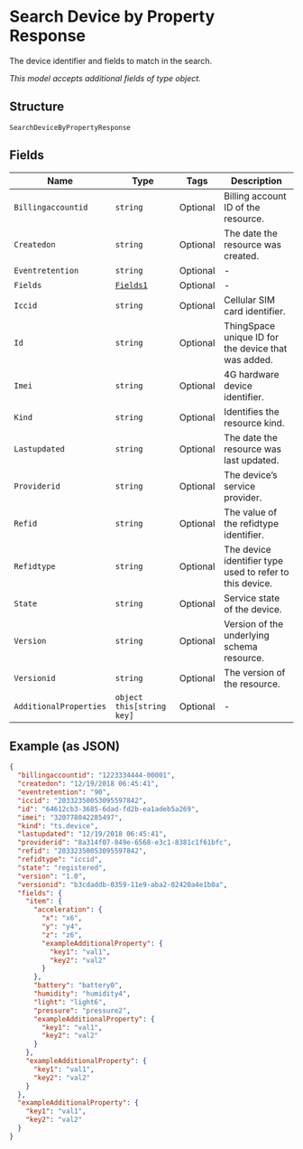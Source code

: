 
# Search Device by Property Response

The device identifier and fields to match in the search.

*This model accepts additional fields of type object.*

## Structure

`SearchDeviceByPropertyResponse`

## Fields

| Name | Type | Tags | Description |
|  --- | --- | --- | --- |
| `Billingaccountid` | `string` | Optional | Billing account ID of the resource. |
| `Createdon` | `string` | Optional | The date the resource was created. |
| `Eventretention` | `string` | Optional | - |
| `Fields` | [`Fields1`](../../doc/models/fields-1.md) | Optional | - |
| `Iccid` | `string` | Optional | Cellular SIM card identifier. |
| `Id` | `string` | Optional | ThingSpace unique ID for the device that was added. |
| `Imei` | `string` | Optional | 4G hardware device identifier. |
| `Kind` | `string` | Optional | Identifies the resource kind. |
| `Lastupdated` | `string` | Optional | The date the resource was last updated. |
| `Providerid` | `string` | Optional | The device’s service provider. |
| `Refid` | `string` | Optional | The value of the refidtype identifier. |
| `Refidtype` | `string` | Optional | The device identifier type used to refer to this device. |
| `State` | `string` | Optional | Service state of the device. |
| `Version` | `string` | Optional | Version of the underlying schema resource. |
| `Versionid` | `string` | Optional | The version of the resource. |
| `AdditionalProperties` | `object this[string key]` | Optional | - |

## Example (as JSON)

```json
{
  "billingaccountid": "1223334444-00001",
  "createdon": "12/19/2018 06:45:41",
  "eventretention": "90",
  "iccid": "20332350053095597842",
  "id": "64612cb3-3685-6dad-fd2b-ea1adeb5a269",
  "imei": "320778042285497",
  "kind": "ts.device",
  "lastupdated": "12/19/2018 06:45:41",
  "providerid": "8a314f07-849e-6568-e3c1-8381c1f61bfc",
  "refid": "20332350053095597842",
  "refidtype": "iccid",
  "state": "registered",
  "version": "1.0",
  "versionid": "b3cdaddb-0359-11e9-aba2-02420a4e1b0a",
  "fields": {
    "item": {
      "acceleration": {
        "x": "x6",
        "y": "y4",
        "z": "z6",
        "exampleAdditionalProperty": {
          "key1": "val1",
          "key2": "val2"
        }
      },
      "battery": "battery0",
      "humidity": "humidity4",
      "light": "light6",
      "pressure": "pressure2",
      "exampleAdditionalProperty": {
        "key1": "val1",
        "key2": "val2"
      }
    },
    "exampleAdditionalProperty": {
      "key1": "val1",
      "key2": "val2"
    }
  },
  "exampleAdditionalProperty": {
    "key1": "val1",
    "key2": "val2"
  }
}
```

